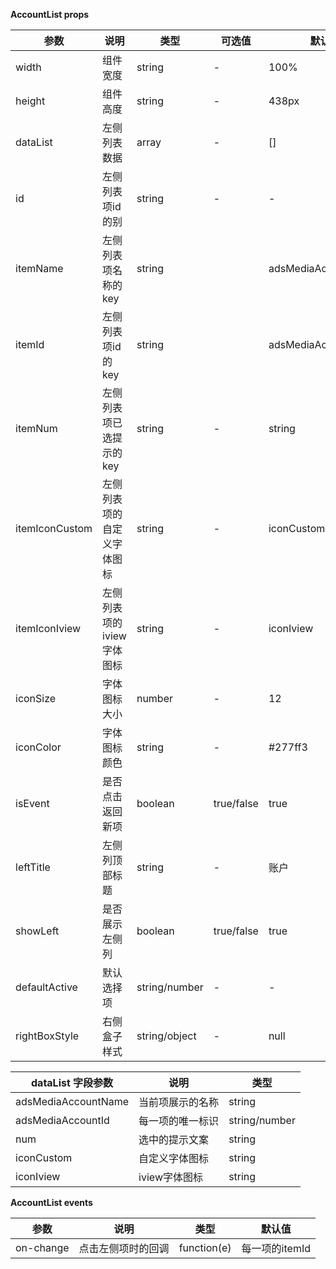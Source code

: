 **AccountList props**

| 参数             | 说明              | 类型            | 可选值        | 默认值                 |
|----------------|-----------------|---------------|------------|---------------------|
| width          | 组件宽度            | string        | -          | 100%                |
| height         | 组件高度            | string        | -          | 438px               |
| dataList       | 左侧列表数据          | array         | -          | []                  |
| id             | 左侧列表项id的别       | string        | -          | -                   |
| itemName       | 左侧列表项名称的key     | string        |            | adsMediaAccountName |
| itemId         | 左侧列表项id的key     | string        |            | adsMediaAccountId   |
| itemNum        | 左侧列表项已选提示的key   | string        | -          | string              |
| itemIconCustom | 左侧列表项的自定义字体图标   | string        | -          | iconCustom          |
| itemIconIview  | 左侧列表项的iview字体图标 | string        | -          | iconIview           |
| iconSize       | 字体图标大小          | number        | -          | 12                  |
| iconColor      | 字体图标颜色          | string        | -          | #277ff3             |
| isEvent        | 是否点击返回新项        | boolean       | true/false | true                |
| leftTitle      | 左侧列顶部标题         | string        | -          | 账户                  |
| showLeft       | 是否展示左侧列         | boolean       | true/false | true                |
| defaultActive  | 默认选择项           | string/number | -          | -                   |
| rightBoxStyle  | 右侧盒子样式          | string/object | -          | null                |

| dataList 字段参数       | 说明        | 类型            |
|---------------------|-----------|---------------|
| adsMediaAccountName | 当前项展示的名称  | string        |
| adsMediaAccountId   | 每一项的唯一标识  | string/number |
| num                 | 选中的提示文案   | string        |
| iconCustom          | 自定义字体图标   | string        |
| iconIview           | iview字体图标 | string        |

**AccountList events**

| 参数        | 说明        | 类型          | 默认值        |
|-----------|-----------|-------------|------------|
| on-change | 点击左侧项时的回调 | function(e) | 每一项的itemId |

